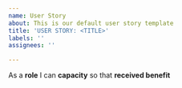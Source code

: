 ```yaml
---
name: User Story
about: This is our default user story template
title: 'USER STORY: <TITLE>'
labels: ''
assignees: ''

---
```


As a **role** I can **capacity** so that **received benefit**
